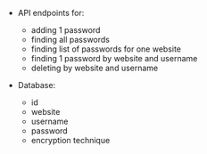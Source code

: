 - API endpoints for:
  - adding 1 password
  - finding all passwords
  - finding list of passwords for one website
  - finding 1 password by website and username
  - deleting by website and username

- Database:
    - id
    - website
    - username
    - password
    - encryption technique
